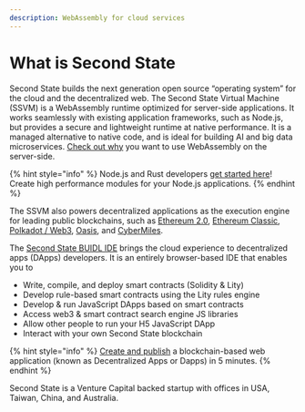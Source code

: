 ```yaml
---
description: WebAssembly for cloud services
---
```


# What is Second State

Second State builds the next generation open source “operating system” for the cloud and the decentralized web. The Second State Virtual Machine \(SSVM\) is a WebAssembly runtime optimized for server-side applications. It works seamlessly with existing application frameworks, such as Node.js, but provides a secure and lightweight runtime at native performance. It is a managed alternative to native code, and is ideal for building AI and big data microservices. [Check out why](serverless-cloud/the-case-for-webassembly-on-the-server-side.md) you want to use WebAssembly on the server-side.

{% hint style="info" %}
Node.js and Rust developers [get started here](beginners-guide-to-webassembly/webassembly-on-the-server-side/)! Create high performance modules for your Node.js applications.
{% endhint %}

The SSVM also powers decentralized applications as the execution engine for leading public blockchains, such as [Ethereum 2.0](https://blog.secondstate.io/post/20191022-soll-compiler-project/), [Ethereum Classic](https://blog.secondstate.io/post/20190901-etc-partners-with-secondstate/), [Polkadot / Web3](https://blog.secondstate.io/post/20200302-polkadot-en/), [Oasis](https://www.coindesk.com/a16z-leads-45-million-raise-for-blockchain-startup-oasis-labs), and [CyberMiles](https://docs.secondstate.io/buidl-developer-tool/getting-started/develop-for-cybermiles).

The [Second State BUIDL IDE](https://www.secondstate.io/buidl/) brings the cloud experience to decentralized apps \(DApps\) developers. It is an entirely browser-based IDE that enables you to

* Write, compile, and deploy smart contracts \(Solidity & Lity\)
* Develop rule-based smart contracts using the Lity rules engine
* Develop & run JavaScript DApps based on smart contracts
* Access web3 & smart contract search engine JS libraries
* Allow other people to run your H5 JavaScript DApp
* Interact with your own Second State blockchain

{% hint style="info" %}
[Create and publish](buidl-developer-tool/getting-started/) a blockchain-based web application \(known as Decentralized Apps or Dapps\) in 5 minutes.
{% endhint %}

Second State is a Venture Capital backed startup with offices in USA, Taiwan, China, and Australia.

